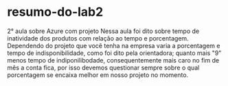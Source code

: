 # resumo-do-lab2
2° aula sobre Azure com projeto
Nessa aula foi dito sobre tempo de inatividade dos produtos com relação ao tempo e porcentagem. 
Dependendo do projeto que você tenha na empresa varia a porcentagem e tempo de indisponibilidade, como 
foi dito pela orientadora; quanto mais "9" menos tempo de indiponilibodade, consequentemente mais caro 
no fim de mês a conta fica, por isso devemos questionar sempre sobre o qual porcentagem se encaixa melhor 
em nosso projeto no momento. 
